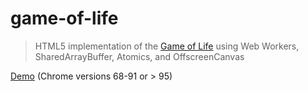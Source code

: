 # game-of-life

> HTML5 implementation of the [Game of Life](https://en.wikipedia.org/wiki/Conway%27s_Game_of_Life) using Web Workers, SharedArrayBuffer, Atomics, and OffscreenCanvas

[Demo](https://xuab.github.io/game-of-life/) (Chrome versions 68-91 or > 95)
